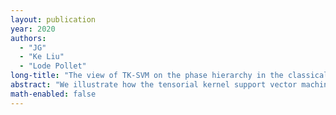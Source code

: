 ```yaml
---
layout: publication
year: 2020
authors:
  - "JG"
  - "Ke Liu"
  - "Lode Pollet"
long-title: "The view of TK-SVM on the phase hierarchy in the classical kagome Heisenberg antiferromagnet"
abstract: "We illustrate how the tensorial kernel support vector machine (TK-SVM) can probe the hidden multipolar orders and emergent local constraint in the classical kagome Heisenberg antiferromagnet. We show that TK-SVM learns the finite-temperature phase diagram in an unsupervised way. Moreover, in virtue of its strong interpretability, it identifies the tensorial quadrupolar and octupolar orders, which define a biaxial D3h spin nematic, and the local constraint that underlies the selection of coplanar states. We then discuss the disorder hierarchy of the phases, which can be inferred from both the analytical order parameters and a SVM bias parameter. For completeness we mention that the machine also picks up the leading √3×√3 correlations in the dipolar channel at very low temperature, which are however weak compared to the quadrupolar and octupolar orders. Our work shows how TK-SVM can facilitate and speed up the analysis of classical frustrated magnets."
math-enabled: false
---
```

